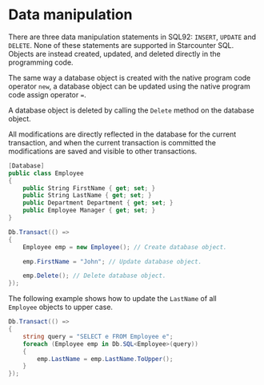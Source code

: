 # Data manipulation

There are three data manipulation statements in SQL92: `INSERT`, `UPDATE` and `DELETE`. None of these statements are supported in Starcounter SQL. Objects are instead created, updated, and deleted directly in the programming code.

The same way a database object is created with the native program code operator `new`, a database object can be updated using the native program code assign operator `=`.

A database object is deleted by calling the `Delete` method on the database object.

All modifications are directly reflected in the database for the current transaction, and when the current transaction is committed the modifications are saved and visible to other transactions.

```csharp
[Database]
public class Employee
{
    public String FirstName { get; set; }
    public String LastName { get; set; }
    public Department Department { get; set; }
    public Employee Manager { get; set; }
}
```

```csharp
Db.Transact(() =>
{
    Employee emp = new Employee(); // Create database object.

    emp.FirstName = "John"; // Update database object.

    emp.Delete(); // Delete database object.
});
```

The following example shows how to update the `LastName` of all  
`Employee` objects to upper case.

```csharp
Db.Transact(() =>
{ 
    string query = "SELECT e FROM Employee e";
    foreach (Employee emp in Db.SQL<Employee>(query))
    {
        emp.LastName = emp.LastName.ToUpper();
    }
});
```

